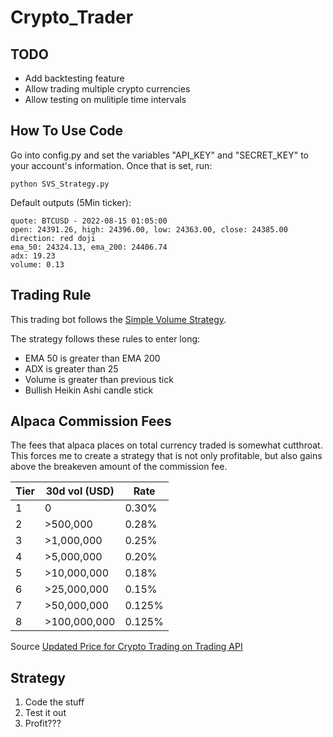 # Crypto_Trader

## TODO
- Add backtesting feature
- Allow trading multiple crypto currencies
- Allow testing on mulitiple time intervals

## How To Use Code
Go into config.py and set the variables "API_KEY" and "SECRET_KEY" to your account's information. Once that is set, run:

    python SVS_Strategy.py


Default outputs (5Min ticker):

```
quote: BTCUSD - 2022-08-15 01:05:00
open: 24391.26, high: 24396.00, low: 24363.00, close: 24385.00
direction: red doji
ema_50: 24324.13, ema_200: 24406.74
adx: 19.23
volume: 0.13
```



## Trading Rule

This trading bot follows the [Simple Volume Strategy](https://www.youtube.com/watch?v=ydolTWrM5vc). 

The strategy follows these rules to enter long:
- EMA 50 is greater than EMA 200
- ADX is greater than 25
- Volume is greater than previous tick
- Bullish Heikin Ashi candle stick

## Alpaca Commission Fees

The fees that alpaca places on total currency traded is somewhat cutthroat. This forces me to create a strategy that is not only profitable, but also gains above the breakeven amount of the commission fee.

| Tier | 30d vol (USD) | Rate   |
| ---- | ------------- | ------ |
|  1   | 0             | 0.30%  |
|  2   | >500,000      | 0.28%  |
|  3   | >1,000,000    | 0.25%  |
|  4   | >5,000,000    | 0.20%  |
|  5   | >10,000,000   | 0.18%  |
|  6   | >25,000,000   | 0.15%  |
|  7   | >50,000,000   | 0.125% |
|  8   | >100,000,000  | 0.125%  |

Source [Updated Price for Crypto Trading on Trading API](https://alpaca.markets/blog/updated-pricing-for-crypto-trading-on-trading-api/)

## Strategy

1. Code the stuff
2. Test it out
3. Profit???